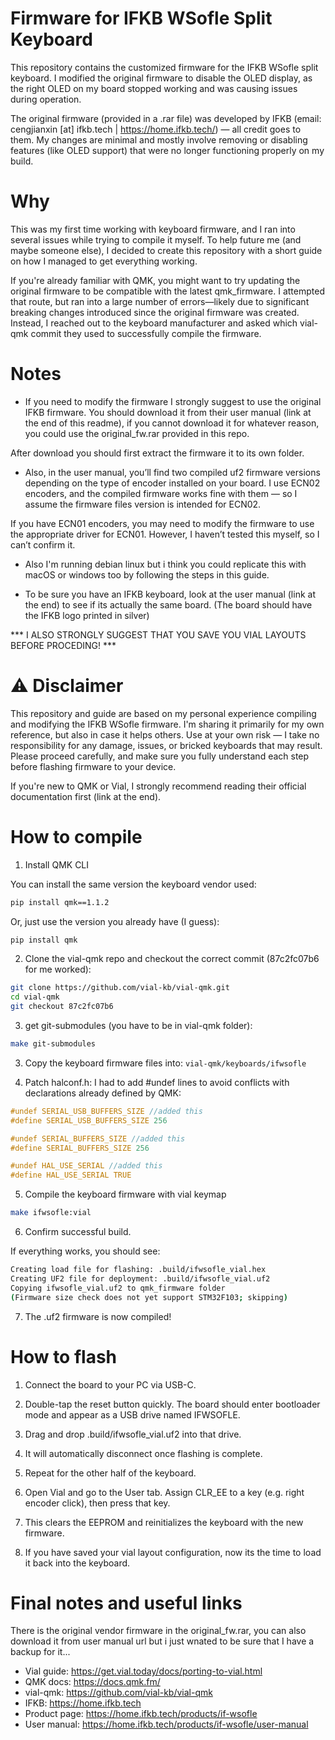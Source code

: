 # Firmware for IFKB WSofle Split Keyboard

This repository contains the customized firmware for the IFKB WSofle split keyboard. I modified the original firmware to disable the OLED display, as the right OLED on my board stopped working and was causing issues during operation.

The original firmware (provided in a .rar file) was developed by IFKB (email: cengjianxin [at] ifkb.tech | https://home.ifkb.tech/) — all credit goes to them. My changes are minimal and mostly involve removing or disabling features (like OLED support) that were no longer functioning properly on my build.

# Why

This was my first time working with keyboard firmware, and I ran into several issues while trying to compile it myself. To help future me (and maybe someone else), I decided to create this repository with a short guide on how I managed to get everything working.

If you're already familiar with QMK, you might want to try updating the original firmware to be compatible with the latest qmk_firmware. I attempted that route, but ran into a large number of errors—likely due to significant breaking changes introduced since the original firmware was created. Instead, I reached out to the keyboard manufacturer and asked which vial-qmk commit they used to successfully compile the firmware.

# Notes

- If you need to modify the firmware I strongly suggest to use the original IFKB firmware. You should download it from their user manual (link at the end of this readme), if you cannot download it for whatever reason, you could use the original_fw.rar provided in this repo.

After download you should first extract the firmware it to its own folder.

- Also, in the user manual, you’ll find two compiled uf2 firmware versions depending on the type of encoder installed on your board. I use ECN02 encoders, and the compiled firmware works fine with them — so I assume the firmware files version is intended for ECN02.

If you have ECN01 encoders, you may need to modify the firmware to use the appropriate driver for ECN01. However, I haven’t tested this myself, so I can’t confirm it.

- Also I'm running debian linux but i think you could replicate this with macOS or windows too by following the steps in this guide.

- To be sure you have an IFKB keyboard, look at the user manual (link at the end) to see if its actually the same board. (The board should have the IFKB logo printed in silver)

*** I ALSO STRONGLY SUGGEST THAT YOU SAVE YOU VIAL LAYOUTS BEFORE PROCEDING! ***

# ⚠️ Disclaimer

This repository and guide are based on my personal experience compiling and modifying the IFKB WSofle firmware. I'm sharing it primarily for my own reference, but also in case it helps others.
Use at your own risk — I take no responsibility for any damage, issues, or bricked keyboards that may result.
Please proceed carefully, and make sure you fully understand each step before flashing firmware to your device. 

If you're new to QMK or Vial, I strongly recommend reading their official documentation first (link at the end).

# How to compile

1. Install QMK CLI

You can install the same version the keyboard vendor used:

```bash
pip install qmk==1.1.2
```

Or, just use the version you already have (I guess):

```bash
pip install qmk
```

2. Clone the vial-qmk repo and checkout the correct commit (87c2fc07b6 for me worked):

```bash
git clone https://github.com/vial-kb/vial-qmk.git
cd vial-qmk
git checkout 87c2fc07b6
```

3. get git-submodules (you have to be in vial-qmk folder):

```bash
make git-submodules
```

3. Copy the keyboard firmware files into: `vial-qmk/keyboards/ifwsofle`

4. Patch halconf.h: I had to add #undef lines to avoid conflicts with declarations already defined by QMK:

```c
#undef SERIAL_USB_BUFFERS_SIZE //added this
#define SERIAL_USB_BUFFERS_SIZE 256

#undef SERIAL_BUFFERS_SIZE //added this
#define SERIAL_BUFFERS_SIZE 256

#undef HAL_USE_SERIAL //added this
#define HAL_USE_SERIAL TRUE
```

5. Compile the keyboard firmware with vial keymap

```bash
make ifwsofle:vial
```

6. Confirm successful build.

If everything works, you should see:

```bash
Creating load file for flashing: .build/ifwsofle_vial.hex                                           [OK]
Creating UF2 file for deployment: .build/ifwsofle_vial.uf2                                          [OK]
Copying ifwsofle_vial.uf2 to qmk_firmware folder                                                    [OK]
(Firmware size check does not yet support STM32F103; skipping)
```

7. The .uf2 firmware is now compiled!

# How to flash

1. Connect the board to your PC via USB-C.

2. Double-tap the reset button quickly. The board should enter bootloader mode and appear as a USB drive named IFWSOFLE.

3. Drag and drop .build/ifwsofle_vial.uf2 into that drive.

4. It will automatically disconnect once flashing is complete.

5. Repeat for the other half of the keyboard.

6. Open Vial and go to the User tab. Assign CLR_EE to a key (e.g. right encoder click), then press that key.

7. This clears the EEPROM and reinitializes the keyboard with the new firmware.

8. If you have saved your vial layout configuration, now its the time to load it back into the keyboard.

# Final notes and useful links

There is the original vendor firmware in the original_fw.rar, you can also download it from user manual url but i just wnated to be sure that I have a backup for it...

- Vial guide: https://get.vial.today/docs/porting-to-vial.html
- QMK docs: https://docs.qmk.fm/
- vial-qmk: https://github.com/vial-kb/vial-qmk
- IFKB: https://home.ifkb.tech
- Product page: https://home.ifkb.tech/products/if-wsofle
- User manual: https://home.ifkb.tech/products/if-wsofle/user-manual